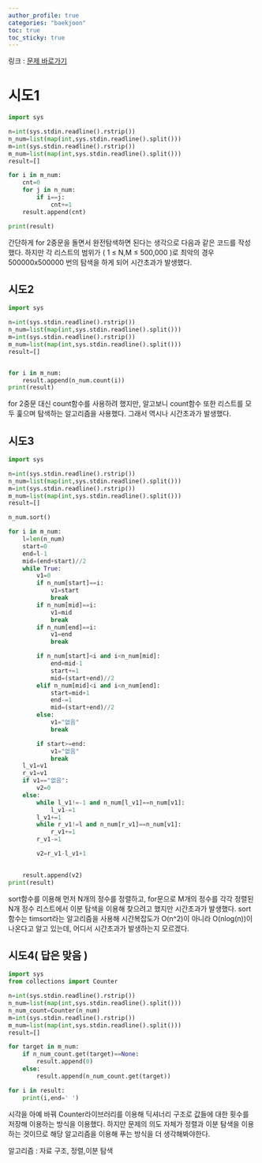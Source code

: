 ```yaml
---
author_profile: true
categories: "baekjoon"
toc: true
toc_sticky: true
---
```


링크 : [문제 바로가기](https://www.acmicpc.net/problem/10816)

# 시도1

```python
import sys

n=int(sys.stdin.readline().rstrip())
n_num=list(map(int,sys.stdin.readline().split()))
m=int(sys.stdin.readline().rstrip())
m_num=list(map(int,sys.stdin.readline().split()))
result=[]

for i in m_num:
    cnt=0
    for j in n_num:
        if i==j:
            cnt+=1
    result.append(cnt)

print(result)
```

간단하게 for 2중문을 돌면서 완전탐색하면 된다는 생각으로 다음과 같은 코드를 작성했다. 하지만 각 리스트의 범위가 ( 1 ≤ N,M ≤ 500,000 )로 최악의 경우 500000x500000 번의 탐색을 하게 되어 시간초과가 발생했다.

## 시도2

```python
import sys

n=int(sys.stdin.readline().rstrip())
n_num=list(map(int,sys.stdin.readline().split()))
m=int(sys.stdin.readline().rstrip())
m_num=list(map(int,sys.stdin.readline().split()))
result=[]


for i in m_num:
    result.append(n_num.count(i))
print(result)
```

for 2중문 대신 count함수를 사용하려 했지만, 알고보니 count함수 또한 리스트를 모두 훑으며 탐색하는 알고리즘을 사용했다. 그래서 역시나 시간초과가 발생했다.

## 시도3

```python
import sys

n=int(sys.stdin.readline().rstrip())
n_num=list(map(int,sys.stdin.readline().split()))
m=int(sys.stdin.readline().rstrip())
m_num=list(map(int,sys.stdin.readline().split()))
result=[]

n_num.sort()

for i in m_num:
    l=len(n_num)
    start=0
    end=l-1
    mid=(end+start)//2
    while True:
        v1=0
        if n_num[start]==i:
            v1=start
            break
        if n_num[mid]==i:
            v1=mid
            break
        if n_num[end]==i:
            v1=end
            break

        if n_num[start]<i and i<n_num[mid]:
            end=mid-1
            start+=1
            mid=(start+end)//2   
        elif n_num[mid]<i and i<n_num[end]:
            start=mid+1
            end-=1
            mid=(start+end)//2
        else:
            v1="없음"
            break

        if start>=end:
            v1="없음"
            break
    l_v1=v1
    r_v1=v1
    if v1=="없음":
        v2=0
    else:
        while l_v1!=-1 and n_num[l_v1]==n_num[v1]:
            l_v1-=1
        l_v1+=1
        while r_v1!=l and n_num[r_v1]==n_num[v1]:
            r_v1+=1 
        r_v1-=1

        v2=r_v1-l_v1+1
    

    result.append(v2)
print(result)
```

sort함수를 이용해 먼저 N개의 정수를 정렬하고, for문으로 M개의 정수를 각각 정렬된 N개 정수 리스트에서 이분 탐색을 이용해 찾으려고 했지만 시간초과가 발생했다. sort함수는 timsort라는 알고리즘을 사용해 시간복잡도가 O(n^2)이 아니라 O(nlog(n))이 나온다고 알고 있는데, 어디서 시간초과가 발생하는지 모르겠다.


## 시도4( 답은 맞음 )

```python
import sys
from collections import Counter

n=int(sys.stdin.readline().rstrip())
n_num=list(map(int,sys.stdin.readline().split()))
n_num_count=Counter(n_num)
m=int(sys.stdin.readline().rstrip())
m_num=list(map(int,sys.stdin.readline().split()))
result=[]

for target in m_num:
    if n_num_count.get(target)==None:
        result.append(0)
    else:
        result.append(n_num_count.get(target))

for i in result:
    print(i,end=' ')
```

시각을 아예 바꿔 Counter라이브러리를 이용해 딕셔너리 구조로 값들에 대한 횟수를 저장해 이용하는 방식을 이용했다. 하지만 문제의 의도 자체가 정렬과 이분 탐색을 이용하는 것이므로 해당 알고리즘을 이용해 푸는 방식을 더 생각해봐야한다.

알고리즘 : 자료 구조, 정렬,이분 탐색